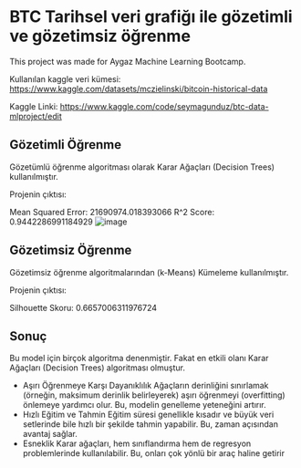 # BTC Tarihsel veri grafiğı ile gözetimli ve gözetimsiz öğrenme
This project was made for Aygaz Machine Learning Bootcamp.

Kullanılan kaggle veri kümesi: https://www.kaggle.com/datasets/mczielinski/bitcoin-historical-data

Kaggle Linki: https://www.kaggle.com/code/seymagunduz/btc-data-mlproject/edit

## Gözetimli Öğrenme
Gözetümlü öğrenme algoritması olarak Karar Ağaçları (Decision Trees) kullanılmıştır.

Projenin çıktısı:

Mean Squared Error: 21690974.018393066
R^2 Score: 0.9442286991184929
![image](https://github.com/user-attachments/assets/12b0e9d3-b844-458e-ac89-c2ce40c76a38)

## Gözetimsiz Öğrenme
Gözetimsiz öğrenme algoritmalarından (k-Means) Kümeleme kullanılmıştır.

Projenin çıktısı:

Silhouette Skoru: 0.6657006311976724

## Sonuç
Bu model için birçok algoritma denenmiştir. Fakat en etkili olanı Karar Ağaçları (Decision Trees) algoritması olmuştur. 
 * Aşırı Öğrenmeye Karşı Dayanıklılık
Ağaçların derinliğini sınırlamak (örneğin, maksimum derinlik belirleyerek) aşırı öğrenmeyi (overfitting) önlemeye yardımcı olur. Bu, modelin genelleme yeteneğini artırır.
* Hızlı Eğitim ve Tahmin
Eğitim süresi genellikle kısadır ve büyük veri setlerinde bile hızlı bir şekilde tahmin yapabilir. Bu, zaman açısından avantaj sağlar.
* Esneklik
Karar ağaçları, hem sınıflandırma hem de regresyon problemlerinde kullanılabilir. Bu, onları çok yönlü bir araç haline getirir
